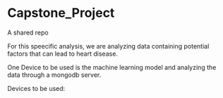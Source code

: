 # Capstone_Project
A shared repo

For this speecific analysis, we are analyzing data containing potential factors that can lead to heart disease. 

One Device to be used is the machine learning model and analyzing the data through a mongodb server.

Devices to be used:
